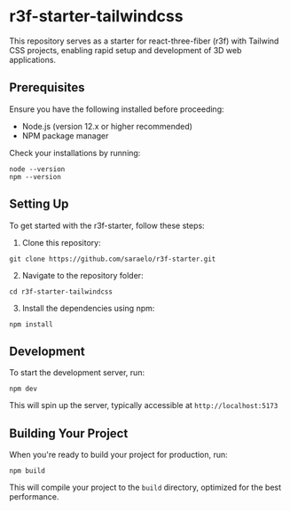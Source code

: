# r3f-starter-tailwindcss

This repository serves as a starter for react-three-fiber (r3f) with Tailwind CSS projects, enabling rapid setup and development of 3D web applications.

## Prerequisites

Ensure you have the following installed before proceeding:

- Node.js (version 12.x or higher recommended)
- NPM package manager

Check your installations by running:

```
node --version
npm --version
```

## Setting Up

To get started with the r3f-starter, follow these steps:

1. Clone this repository:

```
git clone https://github.com/saraelo/r3f-starter.git
```

2. Navigate to the repository folder:

```
cd r3f-starter-tailwindcss
```

3. Install the dependencies using npm:

```
npm install
```

## Development

To start the development server, run:

```
npm dev
```

This will spin up the server, typically accessible at `http://localhost:5173`

## Building Your Project

When you're ready to build your project for production, run:

```
npm build
```

This will compile your project to the `build` directory, optimized for the best performance.
